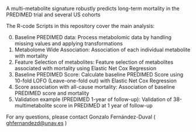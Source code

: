 A multi-metabolite signature robustly predicts long-term mortality in the PREDIMED trial and several US cohorts

The R-code Scripts in this repository cover the main analysis:

0) Baseline PREDIMED data: Process metabolomic data by handling missing values and applying transformations
1) Metabolome Wide Association: Association of each individual metabolite with mortality
2) Feature Selection of metabolites: Feature selection of metabolites associated with mortality using Elastic Net Cox Regression
3) Baseline PREDIMED Score: Calculate baseline PREDIMED Score using 10-fold LOFO (Leave-one-fold out) with Elastic Net Cox Regression
4) Score association with all-cause mortality: Association of baseline PREDIMED score and mortality
5) Validation example (PREDIMED 1-year of follow-up): Validation of 38-multimetabolite score in PREDIMED at 1 year of follow-up

For any questions, please contact Gonzalo Fernández-Duval ( ghfernandezd@unav.es )
